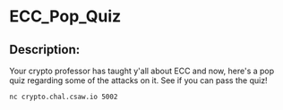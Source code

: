 
# ECC_Pop_Quiz
## Description:
Your crypto professor has taught y'all about ECC and now, here's a pop quiz regarding some of the attacks on it. See if you can pass the quiz!

`nc crypto.chal.csaw.io 5002`

